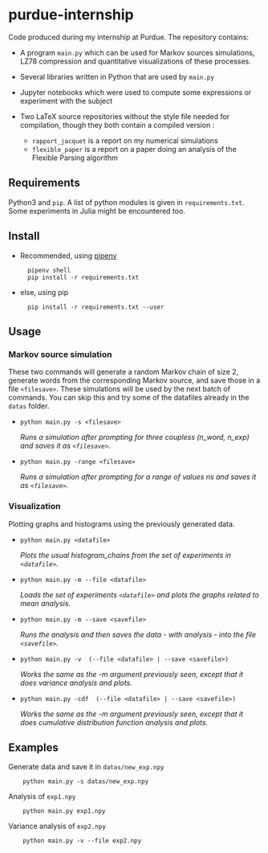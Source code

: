 # purdue-internship
Code produced during my internship at Purdue. 
The repository contains:

- A program `main.py` which can be used for Markov sources simulations,
  LZ78 compression and quantitative visualizations of these processes.

- Several libraries written in Python that are used by `main.py`

- Jupyter notebooks which were used to compute some expressions
  or experiment with the subject

- Two LaTeX source repositories without the style file needed
  for compilation, though they both contain a compiled version :
    - `rapport_jacquet` is a report on my numerical
      simulations
    - `flexible_paper` is a report on a paper doing an analysis of
      the Flexible Parsing algorithm


## Requirements 
Python3 and `pip`. A list of python modules is given 
in `requirements.txt`. Some experiments
in Julia might be encountered too.

## Install

- Recommended, using [pipenv](https://docs.pipenv.org/)
    
        pipenv shell
        pip install -r requirements.txt

- else, using pip
    
        pip install -r requirements.txt --user

## Usage

### Markov source simulation

These two commands will generate a random Markov chain of size 2,
generate words from the corresponding Markov source, and save those
in a file `<filesave>`. These simulations will be used by the next
batch of commands. You can skip this and try some of the datafiles
already in the `datas` folder.

- `python main.py -s <filesave>`

    _Runs a simulation after prompting for three coupless (n_word, n_exp)
    and saves it as `<filesave>`._

- `python main.py -range <filesave>`

    _Runs a simulation after prompting for a range of values ns
    and saves it as `<filesave>`._


### Visualization

Plotting graphs and histograms using the previously generated data. 

- `python main.py <datafile>`

    _Plots the usual histogram_chains from the set of experiments in `<datafile>`._

- `python main.py -m --file <datafile>`

    _Loads the set of experiments `<datafile>` and plots the graphs related
    to mean analysis._

- `python main.py -m --save <savefile>`

    _Runs the analysis and then saves the data - with analysis - into
    the file `<savefile>`._

- `python main.py -v  (--file <datafile> | --save <savefile>)`

    _Works the same as the -m argument previously seen, except that it
    does variance analysis and plots._

- `python main.py -cdf  (--file <datafile> | --save <savefile>)`

    _Works the same as the -m argument previously seen, except that it
    does cumulative distribution function analysis and plots._

## Examples

Generate data and save it in `datas/new_exp.npy`

        python main.py -s datas/new_exp.npy

Analysis of `exp1.npy`

        python main.py exp1.npy

Variance analysis of `exp2.npy`

        python main.py -v --file exp2.npy
